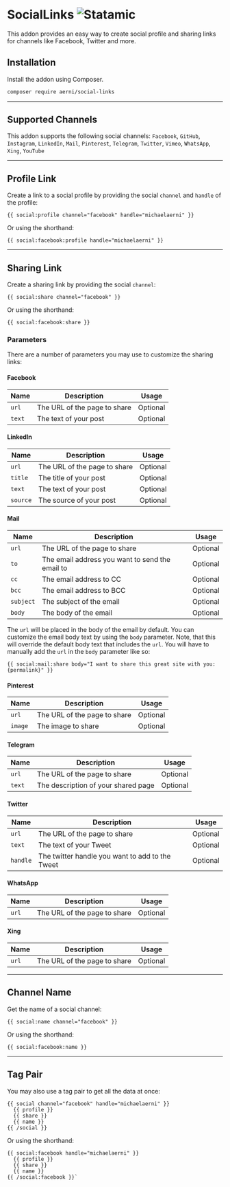 # SocialLinks ![Statamic](https://flat.badgen.net/badge/Statamic/4.0+/FF269E)
This addon provides an easy way to create social profile and sharing links for channels like Facebook, Twitter and more.

## Installation
Install the addon using Composer.

```bash
composer require aerni/social-links
```

***

## Supported Channels

This addon supports the following social channels:
`Facebook`, `GitHub`, `Instagram`, `LinkedIn`, `Mail`, `Pinterest`, `Telegram`, `Twitter`, `Vimeo`, `WhatsApp`, `Xing`, `YouTube`

***

## Profile Link

Create a link to a social profile by providing the social `channel` and `handle` of the profile:

```antlers
{{ social:profile channel="facebook" handle="michaelaerni" }}
```

Or using the shorthand:

```antlers
{{ social:facebook:profile handle="michaelaerni" }}
```

***

## Sharing Link

Create a sharing link by providing the social `channel`:

```antlers
{{ social:share channel="facebook" }}
```

Or using the shorthand:

```antlers
{{ social:facebook:share }}
```

### Parameters

There are a number of parameters you may use to customize the sharing links:

#### Facebook

| Name | Description | Usage |
|------|-------------|-------|
| `url` | The URL of the page to share | Optional
| `text` | The text of your post | Optional

#### LinkedIn

| Name | Description | Usage |
|------|-------------|-------|
| `url` | The URL of the page to share | Optional
| `title` | The title of your post | Optional
| `text` | The text of your post | Optional
| `source` | The source of your post | Optional

#### Mail

| Name | Description | Usage |
|------|-------------|-------|
| `url` | The URL of the page to share | Optional
| `to` | The email address you want to send the email to | Optional
| `cc` | The email address to CC | Optional
| `bcc` | The email address to BCC | Optional
| `subject` | The subject of the email | Optional
| `body` | The body of the email | Optional

The `url` will be placed in the body of the email by default. You can customize the email body text by using the `body` parameter. Note, that this will override the default body text that includes the `url`. You will have to manually add the `url` in the `body` parameter like so:

```antlers
{{ social:mail:share body="I want to share this great site with you: {permalink}" }}
```

#### Pinterest

| Name | Description | Usage |
|------|-------------|-------|
| `url` | The URL of the page to share | Optional
| `image` | The image to share | Optional

#### Telegram

| Name | Description | Usage |
|------|-------------|-------|
| `url` | The URL of the page to share | Optional
| `text` | The description of your shared page | Optional

#### Twitter

| Name | Description | Usage |
|------|-------------|-------|
| `url` | The URL of the page to share | Optional
| `text` | The text of your Tweet | Optional
| `handle` | The twitter handle you want to add to the Tweet | Optional

#### WhatsApp

| Name | Description | Usage |
|------|-------------|-------|
| `url` | The URL of the page to share | Optional

#### Xing

| Name | Description | Usage |
|------|-------------|-------|
| `url` | The URL of the page to share | Optional


***

## Channel Name

Get the name of a social channel:

```antlers
{{ social:name channel="facebook" }}
```

Or using the shorthand:

```antlers
{{ social:facebook:name }}
```
***

## Tag Pair

You may also use a tag pair to get all the data at once:

```antlers
{{ social channel="facebook" handle="michaelaerni" }}
  {{ profile }}
  {{ share }}
  {{ name }}
{{ /social }}
```

Or using the shorthand:

```antlers
{{ social:facebook handle="michaelaerni" }}
  {{ profile }}
  {{ share }}
  {{ name }}
{{ /social:facebook }}`
```
